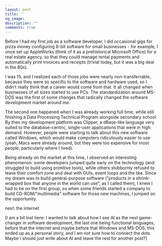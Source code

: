 ```yaml
---
layout: post
title: ''
og_image:
description: ""
comments: true
---
```


Before I had my first job as a software developer, I did occasional gigs for pizza money configuring 8-bit software for small businesses - for example, I once set up AppleWorks (think of it as a prehistorical Microsoft Office) for a real estate agency, so that they could manage rental payments and automatically print invoices and receipts (trivial today, but it was a big deal in the 80s).

I was 15, and I realized each of those jobs were nearly non-transferrable,
because they were so specific to the software and hardware used, so I didn't
really think that a career would come from that. It all changed when businesses
of all sizes started to use PCs. The standardization around MS-DOS was the first
of some changes that radically changed the software development market around me.

The second one happened when I was already working full time, while still finishing a Data Processing Technical Program alongside secondary school. By then my development platform was Clipper, a dBase-like language very suited to the database-centric, single-user applications that were in high demand. However, people were starting to talk about this new software called Windows, which would make computers ridiculously easier to use (yeah, Macs were already around, but they were too expensive for most people, particularly where I lived).

Being already on the market at this time, I observed an interesting phenomenon: some developers jumped quite early on the technology (and struggled to build using primitive tools), while others stubbornly refused to leave their comfort zone and deal with GUIs, event loops and the like. Since my dream was to build general-purpose software ("products in a shrink-wrapped box that anyone in the world can use", as I called them), I knew I had to be on the first group, so when some friends started a company to build CD-ROM/"multimedia" software for those new machines, I jumped on the opportunity.

next: the internet

[I am a bit lost here: I wanted to talk about how I see AI as the next game-changer in software development, the last one being functional languages, before that the  internet and maybe before that Windows and MS-DOS, this ended up as a personal story, and I am not sure how to connect the dots. Maybe I should just write about AI and leave the rest for another post?]

